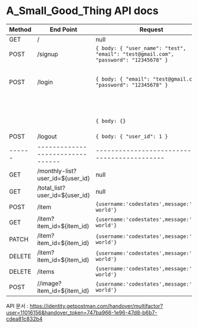 # A_Small_Good_Thing API docs

| Method | End Point                        | Request                                         | Response                                             | Usage             |
| ------ | -------------------------------- | ----------------------------------------------- | ---------------------------------------------------- | --------- |
| GET    | /                                | null                                            | `status = 200, { "Success" }`                          |           |
| POST   | /signup                          | `{ body: { "user_name": "test", "email": "test@gmail.com", "password": "12345678" }` | `status = 200, { "id": 3, "user_name": "test", "email": "test2@gmail.com", "password": "12345678" }` | 성공|
|        |                                  |                                                 | `status = 409, { "Already exists user" }` | 실패  |
| POST   | /login                           | `{ body: { "email": "test@gmail.com", "password": "12345678" }` | `{ "user_id": 1, "user_name": "test", "token": "encoded token" }` | 성공|
|        |                                  |                                                 | `status = 403, { "check your email" }`  |실패 |
|        |                                  |                                                 | `status = 401, { "check your password" }` |실패 |
|        |                                  | `{ body: {}`                                    | `{id:1,username:'codestates',message:'hello world'}` |자동로그인|
| POST   | /logout                          | `{ body: { "user_id": 1 }`  | `status = 200, { "post logout success" }`   |성공|
| ------ | -------------------------------- | ----------------------------------------------- | ---------------------------------------------------- | --------- |
| GET    | /monthly-list?user_id=${user_id} | null                                            | `status = 200, {"Success"}`                          |           |
| GET    | /total_list?user_id=${user_id}   | null                                            | `status = 200, {"Success"}`                          |           |
| POST   | /item                            | `{username:'codestates',message:'hello world'}` | `{id:1,username:'codestates',message:'hello world'}` |           |
| GET    | /item?item_id=${item_id}         | `{username:'codestates',message:'hello world'}` | `{id:1,username:'codestates',message:'hello world'}` |           |
| PATCH  | /item?item_id=${item_id}         | `{username:'codestates',message:'hello world'}` | `{id:1,username:'codestates',message:'hello world'}` |           |
| DELETE | /item?item_id=${item_id}         | `{username:'codestates',message:'hello world'}` | `{id:1,username:'codestates',message:'hello world'}` |           |
| DELETE | /items                           | `{username:'codestates',message:'hello world'}` | `{id:1,username:'codestates',message:'hello world'}` |           |
| POST   | //image?item_id=${item_id}       | `{username:'codestates',message:'hello world'}` | `{status = 200, {"item_id": "22","image_file": "url"}}` |           |

API 문서 : https://identity.getpostman.com/handover/multifactor?user=11016156&handover_token=747ba966-1e96-47d8-b6b7-cdea81c832b4
